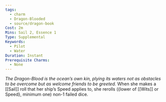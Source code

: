 ```yaml
---
tags:
  - charm
  - Dragon-Blooded
  - source/dragon-book
Cost: 2m
Mins: Sail 2, Essence 1
Type: Supplemental
Keywords:
  - Pilot
  - Water
Duration: Instant
Prerequisite Charms:
  - None
---
```

*The Dragon-Blood is the ocean’s own kin, plying its waters not as obstacles to be overcome but as welcome friends to be greeted.*
When she makes a [[Sail]] roll that her ship’s Speed applies to, she rerolls ({lower of [[Wits]] or Speed}, minimum one) non-1 failed dice.